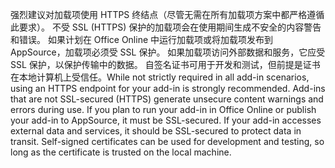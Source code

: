 <span data-ttu-id="00cda-p101">强烈建议对加载项使用 HTTPS 终结点（尽管无需在所有加载项方案中都严格遵循此要求）。 不受 SSL (HTTPS) 保护的加载项会在使用期间生成不安全的内容警告和错误。 如果计划在 Office Online 中运行加载项或将加载项发布到 AppSource，加载项必须受 SSL 保护。 如果加载项访问外部数据和服务，它应受 SSL 保护，以保护传输中的数据。 自签名证书可用于开发和测试，但前提是证书在本地计算机上受信任。</span><span class="sxs-lookup"><span data-stu-id="00cda-p101">While not strictly required in all add-in scenarios, using an HTTPS endpoint for your add-in is strongly recommended. Add-ins that are not SSL-secured (HTTPS) generate unsecure content warnings and errors during use. If you plan to run your add-in in Office Online or publish your add-in to AppSource, it must be SSL-secured. If your add-in accesses external data and services, it should be SSL-secured to protect data in transit. Self-signed certificates can be used for development and testing, so long as the certificate is trusted on the local machine.</span></span>

